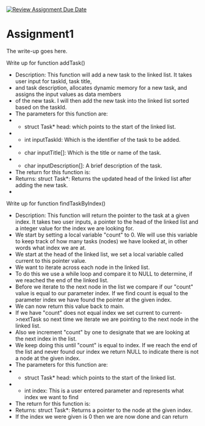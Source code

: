 [![Review Assignment Due Date](https://classroom.github.com/assets/deadline-readme-button-24ddc0f5d75046c5622901739e7c5dd533143b0c8e959d652212380cedb1ea36.svg)](https://classroom.github.com/a/8xUcoGNc)
# Assignment1
The write-up goes here.

Write up for function addTask()
* Description: This function will add a new task to the linked list.  It takes user input for taskId, task title,
* and task description, allocates dynamic memory for a new task, and assigns the input values as data members
* of the new task. I will then add the new task into the linked list sorted based on the taskId.
* The parameters for this function are:
* - struct Task* head: which points to the start of the linked list.
* - int inputTaskId: Which is the identifier of the task to be added.
* - char inputTitle[]: Which is the title or name of the task.
* - char inputDescription[]: A brief description of the task.
* The return for this function is:
* Returns: struct Task*: Returns the updated head of the linked list after adding the new task.
* 

Write up for function findTaskByIndex()
* Description: This function will return the pointer to the task at a given index. It takes two user inputs, a pointer to the head of the linked list and a integer value for the index we are looking for.
* We start by setting a local variable "count" to 0. We will use this variable to keep track of how many tasks (nodes) we have looked at, in other words what index we are at.
* We start at the head of the linked list, we set a local variable called current to this pointer value.
* We want to iterate across each node in the linked list.
* To do this we use a while loop and compare it to NULL to determine, if we reached the end of the linked list.
* Before we iterate to the next node in the list we compare if our "count" value is equal to our parameter index. If we find count is equal to the parameter index we have found the pointer at the given index. 
* We can now return this value back to main.
* If we have "count" does not equal index we set current to current->nextTask so next time we iterate we are pointing to the next node in the linked list.
* Also we increment "count" by one to designate that we are looking at the next index in the list.
* We keep doing this until "count" is equal to index. If we reach the end of the list and never found our index we return NULL to indicate there is not a node at the given index.
* The parameters for this function are:
* - struct Task* head: which points to the start of the linked list.
* - int index: This is a user entered parameter and represents what index we want to find
* The return for this function is:
* Returns: struct Task*: Returns a pointer to the node at the given index. 
* If the index we were given is 0 then we are now done and can return


